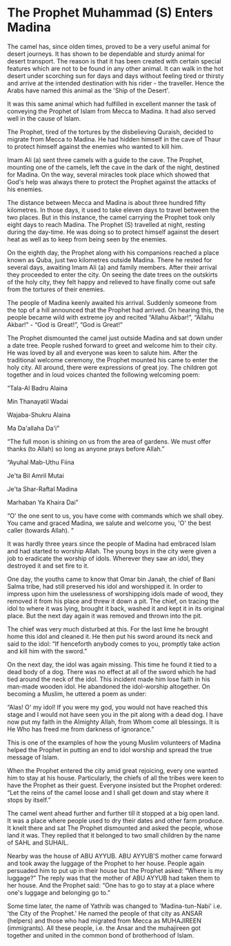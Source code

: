 The Prophet Muhammad (S) Enters Madina
======================================

The camel has, since olden times, proved to be a very useful animal for
desert journeys. It has shown to be dependable and sturdy animal for
desert transport. The reason is that it has been created with certain
special features which are not to be found in any other animal. It can
walk in the hot desert under scorching sun for days and days without
feeling tired or thirsty and arrive at the intended destination with his
rider - the traveller. Hence the Arabs have named this animal as the
'Ship of the Desert'.

It was this same animal which had fulfilled in excellent manner the task
of conveying the Prophet of Islam from Mecca to Madina. It had also
served well in the cause of Islam.

The Prophet, tired of the tortures by the disbelieving Quraish, decided
to migrate from Mecca to Madina. He had hidden himself in the cave of
Thaur to protect himself against the enemies who wanted to kill him.

Imam Ali (a) sent three camels with a guide to the cave. The Prophet,
mounting one of the camels, left the cave in the dark of the night,
destined for Madina. On the way, several miracles took place which
showed that God's help was always there to protect the Prophet against
the attacks of his enemies.

The distance between Mecca and Madina is about three hundred fifty
kilometres. In those days, it used to take eleven days to travel between
the two places. But in this instance, the camel carrying the Prophet
took only eight days to reach Madina. The Prophet (S) travelled at
night, resting during the day-time. He was doing so to protect himself
against the desert heat as well as to keep from being seen by the
enemies.

On the eighth day, the Prophet along with his companions reached a place
known as Quba, just two kilometres outside Madina. There he rested for
several days, awaiting Imam Ali (a) and family members. After their
arrival they proceeded to enter the city. On seeing the date trees on
the outskirts of the holy city, they felt happy and relieved to have
finally come out safe from the tortures of their enemies.

The people of Madina keenly awaited his arrival. Suddenly someone from
the top of a hill announced that the Prophet had arrived. On hearing
this, the people became wild with extreme joy and recited “Allahu
Akbar!”, “Allahu Akbar!” - “God is Great!”, “God is Great!”

The Prophet dismounted the camel just outside Madina and sat down under
a date tree. People rushed forward to greet and welcome him to their
city. He was loved by all and everyone was keen to salute him. After the
traditional welcome ceremony, the Prophet mounted his came to enter the
holy city. All around, there were expressions of great joy. The children
got together and in loud voices chanted the following welcoming poem:

“Tala-Al Badru Alaina

Min Thanayatil Wadai

Wajaba-Shukru Alaina

Ma Da'allaha Da'i”

“The full moon is shining on us from the area of gardens. We must offer
thanks (to Allah) so long as anyone prays before Allah.”

“Ayuhal Mab-Uthu Fiina

Je'ta Bil Amril Mutai

Je'ta Shar-Raftal Madina

Marhaban Ya Khaira Dai”

“O' the one sent to us, you have come with commands which we shall obey.
You came and graced Madina, we salute and welcome you, 'O' the best
caller (towards Allah). “

It was hardly three years since the people of Madina had embraced Islam
and had started to worship Allah. The young boys in the city were given
a job to eradicate the worship of idols. Wherever they saw an idol, they
destroyed it and set fire to it.

One day, the youths came to know that Omar bin Janah, the chief of Bani
Salma tribe, had still preserved his idol and worshipped it. In order to
impress upon him the uselessness of worshipping idols made of wood, they
removed it from his place and threw it down a pit. The chief, on tracing
the idol to where it was lying, brought it back, washed it and kept it
in its original place. But the next day again it was removed and thrown
into the pit.

The chief was very much disturbed at this. For the last lime he brought
home this idol and cleaned it. He then put his sword around its neck and
said to the idol: “If henceforth anybody comes to you, promptly take
action and kill him with the sword.”

On the next day, the idol was again missing. This time he found it tied
to a dead body of a dog. There was no effect at all of the sword which
he had tied around the neck of the idol. This incident made him lose
faith in his man-made wooden idol. He abandoned the idol-worship
altogether. On becoming a Muslim, he uttered a poem as under:

“Alas! O' my idol! If you were my god, you would not have reached this
stage and I would not have seen you in the pit along with a dead dog. I
have now put my faith in the Almighty Allah, from Whom come all
blessings. It is He Who has freed me from darkness of ignorance.”

This is one of the examples of how the young Muslim volunteers of Madina
helped the Prophet in putting an end to idol worship and spread the true
message of Islam.

When the Prophet entered the city amid great rejoicing, every one wanted
him to stay at his house. Particularly, the chiefs of all the tribes
were keen to have the Prophet as their guest. Everyone insisted but the
Prophet ordered: “Let the reins of the camel loose and I shall get down
and stay where it stops by itself.”

The camel went ahead further and further till it stopped at a big open
land. It was a place where people used to dry their dates and other farm
produce. It knelt there and sat The Prophet dismounted and asked the
people, whose land it was. They replied that it belonged to two small
children by the name of SAHL and SUHAIL.

Nearby was the house of ABU AYYUB. ABU AYYUB'S mother came forward and
took away the luggage of the Prophet to her house. People again
persuaded him to put up in their house but the Prophet asked: “Where is
my luggage?” The reply was that the mother of ABU AYYUB had taken them
to her house. And the Prophet said: “One has to go to stay at a place
where one's luggage and belonging go to.”

Some time later, the name of Yathrib was changed to 'Madina-tun-Nabi'
i.e. 'the City of the Prophet.' He named the people of that city as
ANSAR (helpers) and those who had migrated from Mecca as MUHAJIREEN
(immigrants). All these people, i.e. the Ansar and the muhajireen got
together and united in the common bond of brotherhood of Islam.



